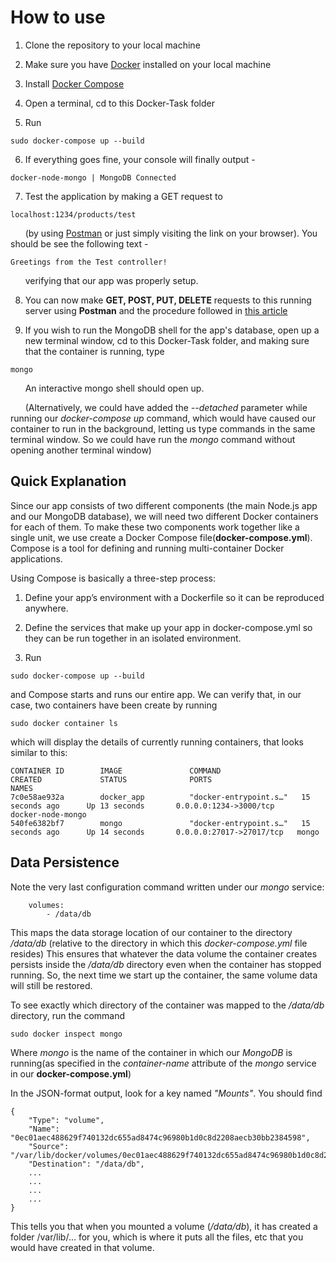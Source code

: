 # How to use
1. Clone the repository to your local machine

2. Make sure you have [Docker](https://docs.docker.com/install/) installed on your local machine

3. Install [Docker Compose](https://docs.docker.com/compose/install/)

4. Open a terminal, cd to this Docker-Task folder

5. Run 
```
sudo docker-compose up --build
```

6. If everything goes fine, your console will finally output -
```
docker-node-mongo | MongoDB Connected
```

7. Test the application by making a GET request to
```
localhost:1234/products/test 
```
&nbsp;  &nbsp;  &nbsp;  (by using [Postman](https://www.getpostman.com/) or just simply visiting the link on your browser). You should be see the following text -  
```
Greetings from the Test controller!
```
&nbsp;  &nbsp;  &nbsp;  verifying that our app was properly setup.

8. You can now make **GET, POST, PUT, DELETE** requests to this
running server using **Postman** and the procedure followed in [this article](https://codeburst.io/writing-a-crud-app-with-node-js-and-mongodb-e0827cbbdafb)

9. If you wish to run the MongoDB shell for the app's database, open up a new terminal window, cd to this Docker-Task folder,
and making sure that the container is running, type
```
mongo
```
&nbsp;  &nbsp;  &nbsp;  An interactive mongo shell should open up.

&nbsp;  &nbsp;  &nbsp;  (Alternatively, we could have added the *--detached* parameter while running our *docker-compose up* command, which would have caused our container to run in the background, letting us type 
commands in the same terminal window. So we could have run the *mongo* command without opening another terminal window)


## Quick Explanation
Since our app consists of two different components (the main Node.js app and our MongoDB database), we will need two different Docker containers for each of them. To make these two components work together like a single unit, we use create a Docker Compose file(**docker-compose.yml**). Compose is a tool for defining and running multi-container Docker applications. 

Using Compose is basically a three-step process:

1. Define your app’s environment with a Dockerfile so it can be reproduced anywhere.

2. Define the services that make up your app in docker-compose.yml so they can be run together in an isolated environment.

3. Run 
```
sudo docker-compose up --build
```
and Compose starts and runs our entire app.
We can verify that, in our case, two containers have been create by running
```
sudo docker container ls
```
which will display the details of currently running containers, that looks similar to this:
```
CONTAINER ID        IMAGE               COMMAND                  CREATED             STATUS              PORTS                      NAMES
7c0e58ae932a        docker_app          "docker-entrypoint.s…"   15 seconds ago      Up 13 seconds       0.0.0.0:1234->3000/tcp     docker-node-mongo
540fe6382bf7        mongo               "docker-entrypoint.s…"   15 seconds ago      Up 14 seconds       0.0.0.0:27017->27017/tcp   mongo
```

## Data Persistence 
Note the very last configuration command written under our *mongo* service:
```
    volumes:
        - /data/db
```
This maps the data storage location of our container to the directory */data/db* (relative to the 
directory in which this *docker-compose.yml* file resides)
This ensures that whatever the data volume the container creates persists inside the */data/db* directory even
when the container has stopped running. So, the next time we start up the container, the same volume data will still be restored.

To see exactly which directory of the container was mapped to the */data/db* directory, run the command
```
sudo docker inspect mongo
```
Where *mongo* is the name of the container in which our *MongoDB* is running(as specified in the *container-name* attribute of the *mongo* service in our **docker-compose.yml**)

In the JSON-format output, look for a key named *"Mounts"*. You should find
```
{
    "Type": "volume",
    "Name": "0ec01aec488629f740132dc655ad8474c96980b1d0c8d2208aecb30bb2384598",
    "Source": "/var/lib/docker/volumes/0ec01aec488629f740132dc655ad8474c96980b1d0c8d2208aecb30bb2384598/_data",
    "Destination": "/data/db",
    ...
    ...
    ...
    ...
}
```

This tells you that when you mounted a volume (*/data/db*), it has created a folder /var/lib/… for you, which is where it puts all the files, etc that you would have created in that volume. 
